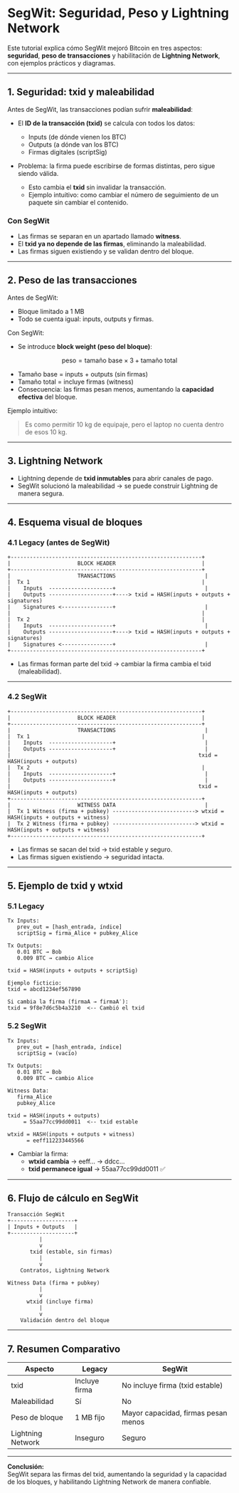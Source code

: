 # SegWit: Seguridad, Peso y Lightning Network

Este tutorial explica cómo SegWit mejoró Bitcoin en tres aspectos: **seguridad**, **peso de transacciones** y habilitación de **Lightning Network**, con ejemplos prácticos y diagramas.

---

## 1. Seguridad: txid y maleabilidad

Antes de SegWit, las transacciones podían sufrir **maleabilidad**:

- El **ID de la transacción (txid)** se calcula con todos los datos:
  - Inputs (de dónde vienen los BTC)
  - Outputs (a dónde van los BTC)
  - Firmas digitales (scriptSig)

- Problema: la firma puede escribirse de formas distintas, pero sigue siendo válida.
  - Esto cambia el **txid** sin invalidar la transacción.
  - Ejemplo intuitivo: como cambiar el número de seguimiento de un paquete sin cambiar el contenido.

### Con SegWit

- Las firmas se separan en un apartado llamado **witness**.
- El **txid ya no depende de las firmas**, eliminando la maleabilidad.
- Las firmas siguen existiendo y se validan dentro del bloque.

---

## 2. Peso de las transacciones

Antes de SegWit:

- Bloque limitado a 1 MB
- Todo se cuenta igual: inputs, outputs y firmas.

Con SegWit:

- Se introduce **block weight (peso del bloque)**:

$$
\text{peso} = \text{tamaño base} \times 3 + \text{tamaño total}
$$

- Tamaño base = inputs + outputs (sin firmas)  
- Tamaño total = incluye firmas (witness)  
- Consecuencia: las firmas pesan menos, aumentando la **capacidad efectiva** del bloque.

Ejemplo intuitivo:  
> Es como permitir 10 kg de equipaje, pero el laptop no cuenta dentro de esos 10 kg.

---

## 3. Lightning Network

- Lightning depende de **txid inmutables** para abrir canales de pago.  
- SegWit solucionó la maleabilidad → se puede construir Lightning de manera segura.

---

## 4. Esquema visual de bloques

### 4.1 Legacy (antes de SegWit)

```
+------------------------------------------------------------+
|                     BLOCK HEADER                           |
+------------------------------------------------------------+
|                     TRANSACTIONS                            |
|  Tx 1                                                      |
|    Inputs  --------------------+                            |
|    Outputs --------------------+----> txid = HASH(inputs + outputs + signatures)
|    Signatures <----------------+                            |
|                                                            |
|  Tx 2                                                      |
|    Inputs  --------------------+                            |
|    Outputs --------------------+----> txid = HASH(inputs + outputs + signatures)
|    Signatures <----------------+                            |
+------------------------------------------------------------+
```

- Las firmas forman parte del txid → cambiar la firma cambia el txid (maleabilidad).

---

### 4.2 SegWit

```
+------------------------------------------------------------+
|                     BLOCK HEADER                           |
+------------------------------------------------------------+
|                     TRANSACTIONS                            |
|  Tx 1                                                      |
|    Inputs  --------------------+                            |
|    Outputs --------------------+                            |
|                                                           txid = HASH(inputs + outputs)
|  Tx 2                                                      |
|    Inputs  --------------------+                            |
|    Outputs --------------------+                            |
|                                                           txid = HASH(inputs + outputs)
+------------------------------------------------------------+
|                     WITNESS DATA                            |
|  Tx 1 Witness (firma + pubkey) --------------------------> wtxid = HASH(inputs + outputs + witness)
|  Tx 2 Witness (firma + pubkey) --------------------------> wtxid = HASH(inputs + outputs + witness)
+------------------------------------------------------------+
```

- Las firmas se sacan del txid → txid estable y seguro.  
- Las firmas siguen existiendo → seguridad intacta.

---

## 5. Ejemplo de txid y wtxid

### 5.1 Legacy

```
Tx Inputs:
   prev_out = [hash_entrada, índice]
   scriptSig = firma_Alice + pubkey_Alice

Tx Outputs:
   0.01 BTC → Bob
   0.009 BTC → cambio Alice

txid = HASH(inputs + outputs + scriptSig)

Ejemplo ficticio:
txid = abcd1234ef567890

Si cambia la firma (firmaA → firmaA′):
txid = 9f8e7d6c5b4a3210  <-- Cambió el txid
```

### 5.2 SegWit

```
Tx Inputs:
   prev_out = [hash_entrada, índice]
   scriptSig = (vacío)

Tx Outputs:
   0.01 BTC → Bob
   0.009 BTC → cambio Alice

Witness Data:
   firma_Alice
   pubkey_Alice

txid = HASH(inputs + outputs)
     = 55aa77cc99dd0011  <-- txid estable

wtxid = HASH(inputs + outputs + witness)
      = eeff112233445566
```

- Cambiar la firma:  
  - **wtxid cambia** → eeff… → ddcc…  
  - **txid permanece igual** → 55aa77cc99dd0011 ✅

---

## 6. Flujo de cálculo en SegWit

```
Transacción SegWit
+--------------------+
| Inputs + Outputs   |
+--------------------+
          |
          v
       txid (estable, sin firmas)
          |
          v
    Contratos, Lightning Network
          
Witness Data (firma + pubkey)
          |
          v
      wtxid (incluye firma)
          |
          v
    Validación dentro del bloque
```

---

## 7. Resumen Comparativo

| Aspecto             | Legacy                 | SegWit                     |
|---------------------|----------------------|----------------------------|
| txid                 | Incluye firma        | No incluye firma (txid estable) |
| Maleabilidad         | Sí                   | No                         |
| Peso de bloque       | 1 MB fijo            | Mayor capacidad, firmas pesan menos |
| Lightning Network    | Inseguro             | Seguro                     |

---

**Conclusión:**  
SegWit separa las firmas del txid, aumentando la seguridad y la capacidad de los bloques, y habilitando Lightning Network de manera confiable.

